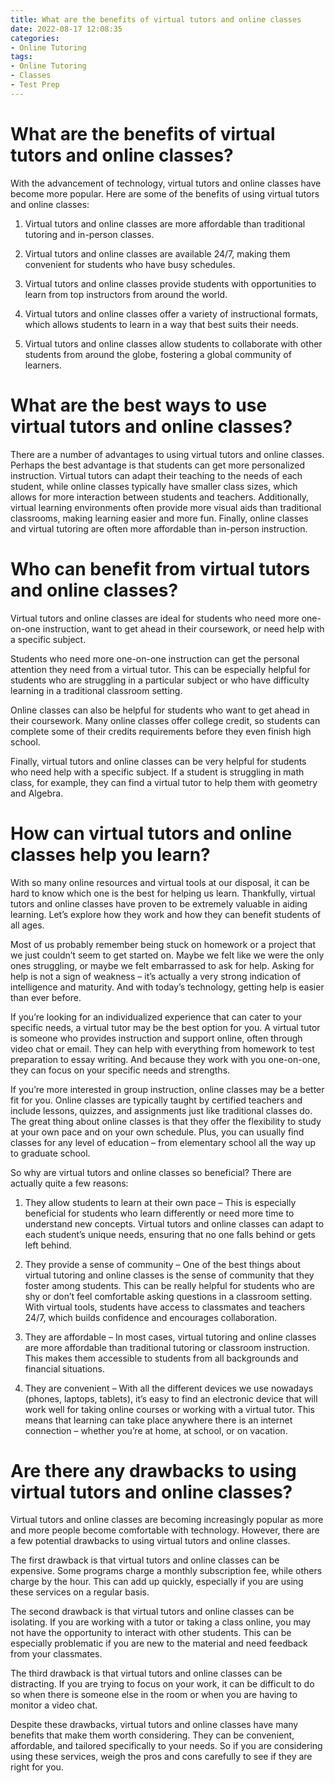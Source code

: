```yaml
---
title: What are the benefits of virtual tutors and online classes
date: 2022-08-17 12:08:35
categories:
- Online Tutoring
tags:
- Online Tutoring
- Classes
- Test Prep
---
```



#  What are the benefits of virtual tutors and online classes?

With the advancement of technology, virtual tutors and online classes have become more popular. Here are some of the benefits of using virtual tutors and online classes:

1. Virtual tutors and online classes are more affordable than traditional tutoring and in-person classes.

2. Virtual tutors and online classes are available 24/7, making them convenient for students who have busy schedules.

3. Virtual tutors and online classes provide students with opportunities to learn from top instructors from around the world.

4. Virtual tutors and online classes offer a variety of instructional formats, which allows students to learn in a way that best suits their needs.

5. Virtual tutors and online classes allow students to collaborate with other students from around the globe, fostering a global community of learners.

#  What are the best ways to use virtual tutors and online classes?

There are a number of advantages to using virtual tutors and online classes. Perhaps the best advantage is that students can get more personalized instruction. Virtual tutors can adapt their teaching to the needs of each student, while online classes typically have smaller class sizes, which allows for more interaction between students and teachers. Additionally, virtual learning environments often provide more visual aids than traditional classrooms, making learning easier and more fun. Finally, online classes and virtual tutoring are often more affordable than in-person instruction.

#  Who can benefit from virtual tutors and online classes?

Virtual tutors and online classes are ideal for students who need more one-on-one instruction, want to get ahead in their coursework, or need help with a specific subject.

Students who need more one-on-one instruction can get the personal attention they need from a virtual tutor. This can be especially helpful for students who are struggling in a particular subject or who have difficulty learning in a traditional classroom setting.

Online classes can also be helpful for students who want to get ahead in their coursework. Many online classes offer college credit, so students can complete some of their credits requirements before they even finish high school.

Finally, virtual tutors and online classes can be very helpful for students who need help with a specific subject. If a student is struggling in math class, for example, they can find a virtual tutor to help them with geometry and Algebra.

#  How can virtual tutors and online classes help you learn?

With so many online resources and virtual tools at our disposal, it can be hard to know which one is the best for helping us learn. Thankfully, virtual tutors and online classes have proven to be extremely valuable in aiding learning. Let’s explore how they work and how they can benefit students of all ages.

Most of us probably remember being stuck on homework or a project that we just couldn’t seem to get started on. Maybe we felt like we were the only ones struggling, or maybe we felt embarrassed to ask for help. Asking for help is not a sign of weakness – it’s actually a very strong indication of intelligence and maturity. And with today’s technology, getting help is easier than ever before.

If you’re looking for an individualized experience that can cater to your specific needs, a virtual tutor may be the best option for you. A virtual tutor is someone who provides instruction and support online, often through video chat or email. They can help with everything from homework to test preparation to essay writing. And because they work with you one-on-one, they can focus on your specific needs and strengths.

If you’re more interested in group instruction, online classes may be a better fit for you. Online classes are typically taught by certified teachers and include lessons, quizzes, and assignments just like traditional classes do. The great thing about online classes is that they offer the flexibility to study at your own pace and on your own schedule. Plus, you can usually find classes for any level of education – from elementary school all the way up to graduate school.

So why are virtual tutors and online classes so beneficial? There are actually quite a few reasons:

1) They allow students to learn at their own pace – This is especially beneficial for students who learn differently or need more time to understand new concepts. Virtual tutors and online classes can adapt to each student’s unique needs, ensuring that no one falls behind or gets left behind.

2) They provide a sense of community – One of the best things about virtual tutoring and online classes is the sense of community that they foster among students. This can be really helpful for students who are shy or don’t feel comfortable asking questions in a classroom setting. With virtual tools, students have access to classmates and teachers 24/7, which builds confidence and encourages collaboration.

3) They are affordable – In most cases, virtual tutoring and online classes are more affordable than traditional tutoring or classroom instruction. This makes them accessible to students from all backgrounds and financial situations.

4) They are convenient – With all the different devices we use nowadays (phones, laptops, tablets), it’s easy to find an electronic device that will work well for taking online courses or working with a virtual tutor. This means that learning can take place anywhere there is an internet connection – whether you’re at home, at school, or on vacation.

#  Are there any drawbacks to using virtual tutors and online classes?

 Virtual tutors and online classes are becoming increasingly popular as more and more people become comfortable with technology. However, there are a few potential drawbacks to using virtual tutors and online classes.

The first drawback is that virtual tutors and online classes can be expensive. Some programs charge a monthly subscription fee, while others charge by the hour. This can add up quickly, especially if you are using these services on a regular basis.

The second drawback is that virtual tutors and online classes can be isolating. If you are working with a tutor or taking a class online, you may not have the opportunity to interact with other students. This can be especially problematic if you are new to the material and need feedback from your classmates.

The third drawback is that virtual tutors and online classes can be distracting. If you are trying to focus on your work, it can be difficult to do so when there is someone else in the room or when you are having to monitor a video chat.

Despite these drawbacks, virtual tutors and online classes have many benefits that make them worth considering. They can be convenient, affordable, and tailored specifically to your needs. So if you are considering using these services, weigh the pros and cons carefully to see if they are right for you.